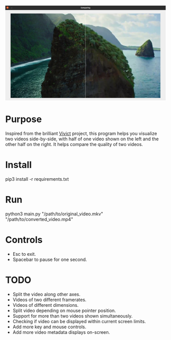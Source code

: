 ![Alt text](gallery/verticalSplit.png?raw=true "Compare videos for quality")
  
# Purpose
Inspired from the brilliant [Vivict](https://github.com/vivictorg/vivict) project, this program helps you visualize two videos side-by-side, with half of one video shown on the left and the other half on the right. It helps compare the quality of two videos. 
  
# Install
pip3 install -r requirements.txt

# Run
python3 main.py "/path/to/original_video.mkv" "/path/to/converted_video.mp4"

# Controls
* Esc to exit.
* Spacebar to pause for one second.

# TODO
* Split the video along other axes.
* Videos of two different framerates.
* Videos of different dimensions.
* Split video depending on mouse pointer position.
* Support for more than two videos shown simultaneously.
* Checking if video can be displayed within current screen limits.
* Add more key and mouse controls.
* Add more video metadata displays on-screen.
